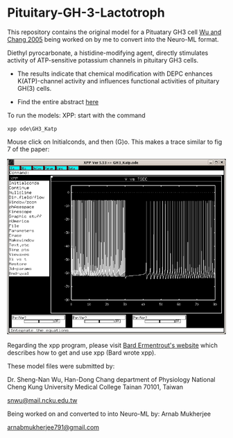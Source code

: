 # Pituitary-GH-3-Lactotroph
This repository contains the original model for a Pituatary GH3 cell [Wu and Chang 2005](https://senselab.med.yale.edu/ModelDB/ShowModel?model=62272&file=/GH3_Katp/readme.html#tabs-1) being worked on by me to convert into the Neuro-ML format.

Diethyl pyrocarbonate, a histidine-modifying agent, directly stimulates activity of ATP-sensitive potassium channels in pituitary GH3 cells.

- The results indicate that chemical 
modification with DEPC enhances K(ATP)-channel activity and 
influences functional activities of pituitary GH(3) cells.

- Find the entire abstract [here](readme.html)

To run the models:
XPP: start with the command

```
xpp ode\GH3_Katp
```

Mouse click on Initialconds, and then (G)o.
This makes a trace similar to fig 7 of the paper:

![alt text](https://github.com/doorkn-b/Pituitary-GH-3-Lactotroph/blob/main/v_vs_t.jpg)

Regarding the xpp program, please visit [Bard Ermentrout's website](https://sites.pitt.edu/~phase/)
 which describes how to get and use xpp (Bard wrote xpp).
 
These model files were submitted by:

Dr. Sheng-Nan Wu, Han-Dong Chang
department of Physiology
National Cheng Kung University Medical College Tainan 70101, Taiwan

snwu@mail.ncku.edu.tw

Being worked on and converted to into Neuro-ML by:
Arnab Mukherjee

arnabmukherjee791@gmail.com





